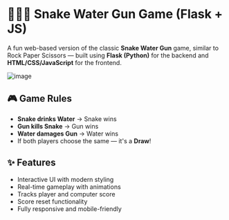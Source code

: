 # 🐍💧🔫 Snake Water Gun Game (Flask + JS)

A fun web-based version of the classic **Snake Water Gun** game, similar to Rock Paper Scissors — built using **Flask (Python)** for the backend and **HTML/CSS/JavaScript** for the frontend.

![image](https://github.com/user-attachments/assets/84d5bb30-5cab-4535-a6f7-9c56c41cfdbd)
## 🎮 Game Rules

- **Snake drinks Water** → Snake wins  
- **Gun kills Snake** → Gun wins  
- **Water damages Gun** → Water wins  
- If both players choose the same — it's a **Draw**!

## ✨ Features

- Interactive UI with modern styling
- Real-time gameplay with animations
- Tracks player and computer score
- Score reset functionality
- Fully responsive and mobile-friendly





